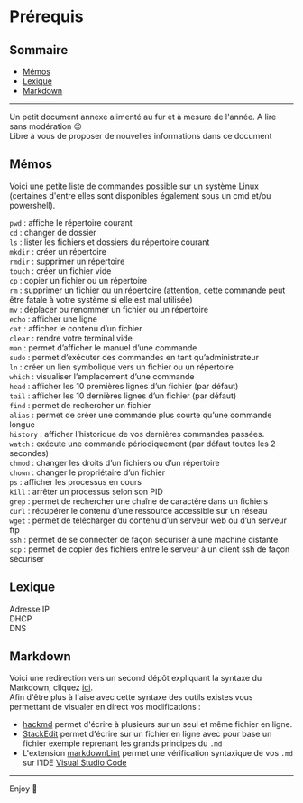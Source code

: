 # Prérequis

## Sommaire

- [Mémos](#Mémos)
- [Lexique](#Lexique)
- [Markdown](#Markdown)

---

Un petit document annexe alimenté au fur et à mesure de l'année. A lire sans modération 😉  
Libre à vous de proposer de nouvelles informations dans ce document

## Mémos

Voici une petite liste de commandes possible sur un système Linux (certaines d'entre elles sont disponibles également sous un cmd et/ou powershell).

`pwd` :  affiche le répertoire courant  
`cd` : changer de dossier  
`ls` : lister les fichiers et dossiers du répertoire courant  
`mkdir` : créer un répertoire  
`rmdir` : supprimer un répertoire  
`touch` : créer un fichier vide  
`cp` : copier un fichier ou un répertoire  
`rm` : supprimer un fichier ou un répertoire (attention, cette commande peut être fatale à votre système si elle est mal utilisée)  
`mv` : déplacer ou renommer un fichier ou un répertoire  
`echo` : afficher une ligne  
`cat` : afficher le contenu d’un fichier  
`clear` : rendre votre terminal vide  
`man` : permet d’afficher le manuel d’une commande  
`sudo` : permet d’exécuter des commandes en tant qu’administrateur  
`ln` : créer un lien symbolique vers un fichier ou un répertoire  
`which` : visualiser l’emplacement d’une commande  
`head` : afficher les 10 premières lignes d’un fichier (par défaut)  
`tail` : afficher les 10 dernières lignes d’un fichier (par défaut)  
`find` : permet de rechercher un fichier  
`alias` : permet de créer une commande plus courte qu’une commande longue  
`history` : afficher l’historique de vos dernières commandes passées.  
`watch` : exécute une commande périodiquement (par défaut toutes les 2 secondes)  
`chmod` : changer les droits d’un fichiers ou d’un répertoire  
`chown` : changer le propriétaire d’un fichier  
`ps` : afficher les processus en cours  
`kill` : arrêter un processus selon son PID  
`grep` : permet de rechercher une chaîne de caractère dans un fichiers  
`curl` : récupérer le contenu d’une ressource accessible sur un réseau  
`wget` : permet de télécharger du contenu d’un serveur web ou d’un serveur ftp  
`ssh` : permet de se connecter de façon sécuriser à une machine distante  
`scp` : permet de copier des fichiers entre le serveur à un client ssh de façon sécuriser  

## Lexique

Adresse IP  
DHCP  
DNS  

## Markdown

Voici une redirection vers un second dépôt expliquant la syntaxe du Markdown, cliquez [ici](https://github.com/adam-p/markdown-here/wiki/Markdown-Cheatsheet).  
Afin d'être plus à l'aise avec cette syntaxe des outils existes vous permettant de visualer en direct vos modifications :

- [hackmd](https://github.com/adam-p/markdown-here/wiki/Markdown-Cheatsheet) permet d'écrire à plusieurs sur un seul et même fichier en ligne.
- [StackEdit](https://stackedit.io/) permet d'écrire sur un fichier en ligne avec pour base un fichier exemple reprenant les grands principes du `.md`
- L'extension [markdownLint](https://marketplace.visualstudio.com/items?itemName=DavidAnson.vscode-markdownlint) permet une vérification syntaxique de vos `.md` sur l'IDE [Visual Studio Code](https://code.visualstudio.com/)

---

Enjoy 🎉
